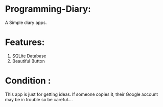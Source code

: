 # Programming-Diary:

  A Simple diary apps.

# Features:
1. SQLite Database
2. Beautiful Button

# Condition :
This app is just for getting ideas. If someone copies it, their Google account may be in trouble
so be careful....
